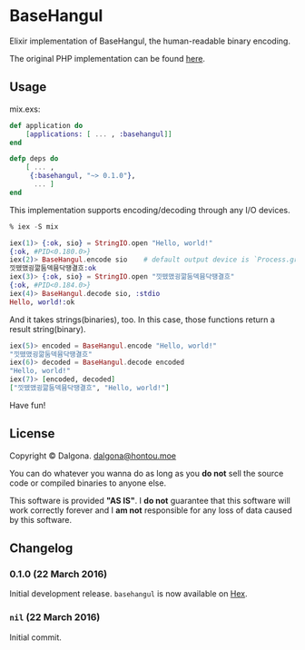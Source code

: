 # BaseHangul

Elixir implementation of BaseHangul, the human-readable binary encoding.

The original PHP implementation can be found [here](https://github.com/koreapyj/basehangul).

## Usage

mix.exs:

```elixir
def application do
    [applications: [ ... , :basehangul]]
end

defp deps do
    [ ... ,
     {:basehangul, "~> 0.1.0"},
      ... ]
end
```

This implementation supports encoding/decoding through any I/O devices.

```elixir
% iex -S mix

iex(1)> {:ok, sio} = StringIO.open "Hello, world!"
{:ok, #PID<0.180.0>}
iex(2)> BaseHangul.encode sio    # default output device is `Process.group_leader()`.
낏뗐맸굉깖둠덱뮴닥땡결흐:ok
iex(3)> {:ok, sio} = StringIO.open "낏뗐맸굉깖둠덱뮴닥땡결흐"
{:ok, #PID<0.184.0>}
iex(4)> BaseHangul.decode sio, :stdio
Hello, world!:ok
```

And it takes strings(binaries), too. In this case, those functions return a result string(binary).

```elixir
iex(5)> encoded = BaseHangul.encode "Hello, world!"
"낏뗐맸굉깖둠덱뮴닥땡결흐"
iex(6)> decoded = BaseHangul.decode encoded
"Hello, world!"
iex(7)> [encoded, decoded]
["낏뗐맸굉깖둠덱뮴닥땡결흐", "Hello, world!"]
```

Have fun!

## License

Copyright &copy; Dalgona. <dalgona@hontou.moe>

You can do whatever you wanna do as long as you **do not** sell the source code or compiled binaries to anyone else.

This software is provided **"AS IS"**. I **do not** guarantee that this software will work correctly forever and I **am not** responsible for any loss of data caused by this software.

## Changelog

### 0.1.0 (22 March 2016)

Initial development release. `basehangul` is now available on [Hex](https://hex.pm/packages/basehangul/0.1.0).

### `nil` (22 March 2016)

Initial commit.
